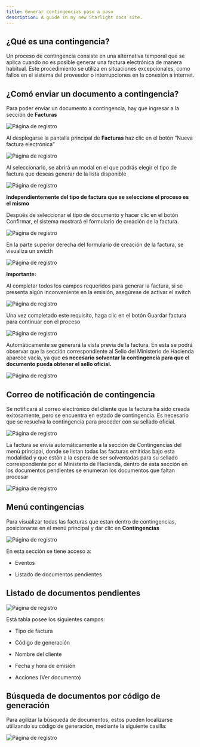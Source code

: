 ```yaml
---
title: Generar contingencias paso a paso
description: A guide in my new Starlight docs site.
---
```


## ¿Qué es una contingencia? ##

Un proceso de contingencia consiste en una alternativa temporal que se aplica cuando no es posible generar una factura electrónica de manera habitual. Este procedimiento se utiliza en situaciones excepcionales, como fallos en el sistema del proveedor o interrupciones en la conexión a internet.

## ¿Comó enviar un documento a contingencia? ##

Para poder enviar un documento a contingencia, hay que ingresar a la sección de **Facturas**

![Página de registro](../../../biller/facturas1.png)

 Al desplegarse la pantalla principal de **Facturas** haz clic en el botón “Nueva factura electrónica”

![Página de registro](../../../biller/nueva-facturaboton.png)

 Al seleccionarlo, se abrirá un modal en el que podrás elegir el tipo de factura que deseas generar de la lista disponible 

 ![Página de registro](../../../biller/modal-factura.png)

 **Independientemente del tipo de factura que se seleccione el proceso es el mismo**

Después de seleccionar el tipo de documento y hacer clic en el botón Confirmar, el sistema mostrará el formulario de creación de la factura.

 ![Página de registro](../../../biller/excluido.png)

 En la parte superior derecha del formulario de creación de la factura, se visualiza un swicth 

 ![Página de registro](../../../biller/contingencia.png)

**Importante:**

Al completar todos los campos requeridos para generar la factura, si se presenta algún inconveniente en la emisión, asegúrese de activar el switch

![Página de registro](../../../biller/activo.png)

Una vez completado este requisito, haga clic en el botón Guardar factura para continuar con el proceso

![Página de registro](../../../biller/gfactura.png)

Automáticamente se generará la vista previa de la factura. En esta se podrá observar que la sección correspondiente al Sello del Ministerio de Hacienda aparece vacía, ya que **es necesario solventar la contingencia para que el documento pueda obtener el sello oficial.**

![Página de registro](../../../biller/sello.png)

## Correo de notificación de contingencia ##

Se notificará al correo electrónico del cliente que la factura ha sido creada exitosamente, pero se encuentra en estado de contingencia. Es necesario que se resuelva la contingencia para proceder con su sellado oficial.


![Página de registro](../../../biller/mail.png)

La factura se envía automáticamente a la sección de Contingencias del menú principal, donde se listan todas las facturas emitidas bajo esta modalidad y que están a la espera de ser solventadas para su sellado correspondiente por el Ministerio de Hacienda, dentro de esta sección en los documentos pendientes se enumeran los documentos que faltan procesar

![Página de registro](../../../biller/docpendiente.png)

## Menú contingencias ##

Para visualizar todas las facturas que estan dentro de contingencias, posicionarse en el menú principal y dar clic en **Contingencias** 

![Página de registro](../../../biller/contingencias.png)

En esta sección se tiene acceso a:

 - Eventos

 - Listado de documentos pendientes


 ## Listado de documentos pendientes ##


![Página de registro](../../../biller/pendientes.png)

Está tabla posee los siguientes campos:

- Tipo de factura 

- Código de generación

- Nombre del cliente

- Fecha y hora de emisión

- Acciones (Ver documento)

## Búsqueda de documentos por código de generación ##

Para agilizar la búsqueda de documentos, estos pueden localizarse utilizando su código de generación, mediante la siguiente casilla:

![Página de registro](../../../biller/generacion.png)









